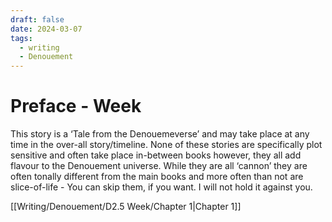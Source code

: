 ```yaml
---
draft: false
date: 2024-03-07
tags:
  - writing
  - Denouement
---
```

# Preface - Week
This story is a ‘Tale from the Denouemeverse’ and may take place at any time in the over-all story/timeline. None of these stories are specifically plot sensitive and often take place in-between books however, they all add flavour to the Denouement universe. While they are all ‘cannon’ they are often tonally different from the main books and more often than not are slice-of-life - You can skip them, if you want. I will not hold it against you.

[[Writing/Denouement/D2.5 Week/Chapter 1|Chapter 1]]
